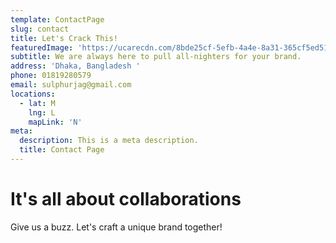 ```yaml
---
template: ContactPage
slug: contact
title: Let's Crack This!
featuredImage: 'https://ucarecdn.com/8bde25cf-5efb-4a4e-8a31-365cf5ed5124/'
subtitle: We are always here to pull all-nighters for your brand.
address: 'Dhaka, Bangladesh '
phone: 01819280579
email: sulphurjag@gmail.com
locations:
  - lat: M
    lng: L
    mapLink: 'N'
meta:
  description: This is a meta description.
  title: Contact Page
---
```

# It's all about collaborations

Give us a buzz. Let's craft a unique brand together!
